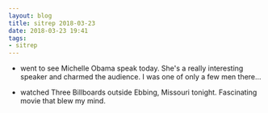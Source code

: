 ```yaml
---
layout: blog
title: sitrep 2018-03-23
date: 2018-03-23 19:41
tags:
- sitrep
---
```


- went to see Michelle Obama speak today. She's a really interesting speaker and charmed the audience. I was one of only a few men there... 

- watched Three Billboards outside Ebbing, Missouri tonight. Fascinating movie that blew my mind. 

